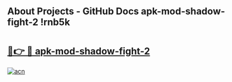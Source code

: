 ## About Projects - GitHub Docs apk-mod-shadow-fight-2 !rnb5k

# <h2><a href="https://andorid.site?title=apk-mod-shadow-fight-2&ref=14PRO">🔗👉 🔴 apk-mod-shadow-fight-2</a></h2>

[![acn](https://github.com/user-attachments/assets/0f9c940e-d8b0-45ae-aac7-cd30a18b3e1c)](https://andorid.site?title=apk-mod-shadow-fight-2&ref=14PRO)


